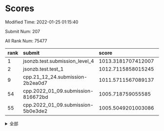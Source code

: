 # Scores

Modified Time: 2022-01-25 01:15:40

Submit Num: 207

All Rank Num: 75477

| rank |               submit               |       score        |       sigma        | pk_num |
| :--- | :--------------------------------- | :----------------- | :----------------- | :----- |
| 1    | jsonzb.test.submission_level_4     | 1013.3181707412007 | 0.8202293502017818 | 1462   |
| 2    | jsonzb.test.test_1                 | 1012.7115858015245 | 0.7991350637870329 | 1459   |
| 9    | cpp.21_12_24.submission-2b2ea0d7   | 1011.5711567089137 | 0.7941116009323547 | 1460   |
| 54   | cpp.2022_01_09.submission-816672bd | 1005.718759055585  | 0.7135412764444402 | 1456   |
| 55   | cpp.2022_01_09.submission-5b0e3de2 | 1005.5049201003086 | 0.7249421961361215 | 1458   |


<details>
<summary>全部</summary>

| rank |                 submit                 |       score        |       sigma        | pk_num |
| :--- | :------------------------------------- | :----------------- | :----------------- | :----- |
| 1    | jsonzb.test.submission_level_4         | 1013.3181707412007 | 0.8202293502017818 | 1462   |
| 2    | jsonzb.test.test_1                     | 1012.7115858015245 | 0.7991350637870329 | 1459   |
| 3    | gobigger.level_3.submission_level_3_1  | 1011.9883093007528 | 0.7911124363135094 | 1462   |
| 4    | gobigger.level_3.submission_level_3_6  | 1011.9633276458392 | 0.8073125363517721 | 1459   |
| 5    | gobigger.level_3.submission_level_3_4  | 1011.9113946758104 | 0.7893818228570975 | 1453   |
| 6    | gobigger.level_3.submission_level_3_38 | 1011.6905120748487 | 0.8041927751821725 | 1457   |
| 7    | gobigger.level_3.submission_level_3_45 | 1011.5978181292838 | 0.7720985423891175 | 1460   |
| 8    | gobigger.level_3.submission_level_3_41 | 1011.5965343161183 | 0.7735005806786283 | 1462   |
| 9    | cpp.21_12_24.submission-2b2ea0d7       | 1011.5711567089137 | 0.7941116009323547 | 1460   |
| 10   | gobigger.level_3.submission_level_3_29 | 1010.9465504472523 | 0.7786512694381134 | 1456   |
| 11   | gobigger.level_3.submission_level_3_28 | 1010.9401897593699 | 0.7854219742300566 | 1462   |
| 12   | gobigger.level_3.submission_level_3_36 | 1010.873060311755  | 0.7661603184706209 | 1457   |
| 13   | gobigger.level_3.submission_level_3_15 | 1010.770588577923  | 0.751543215105533  | 1459   |
| 14   | gobigger.level_3.submission_level_3_5  | 1010.6855246051085 | 0.7596096526760477 | 1460   |
| 15   | gobigger.level_3.submission_level_3_12 | 1010.5939058314535 | 0.7659119233813888 | 1454   |
| 16   | gobigger.level_3.submission_level_3_2  | 1010.3986098146516 | 0.7713480605509277 | 1456   |
| 17   | gobigger.level_3.submission_level_3_37 | 1010.3855314534595 | 0.7526196427185472 | 1458   |
| 18   | gobigger.level_3.submission_level_3_27 | 1010.3022446340224 | 0.7701231073857101 | 1456   |
| 19   | gobigger.level_3.submission_level_3_21 | 1010.2843520801335 | 0.7669859907657111 | 1459   |
| 20   | gobigger.level_3.submission_level_3_14 | 1010.2769470128529 | 0.7563465955559217 | 1458   |
| 21   | gobigger.level_3.submission_level_3_46 | 1010.2213789853429 | 0.7443496608717466 | 1453   |
| 22   | gobigger.level_3.submission_level_3_8  | 1010.2149405720954 | 0.752679207158934  | 1453   |
| 23   | gobigger.level_3.submission_level_3_34 | 1010.2019219416914 | 0.7687235531177441 | 1455   |
| 24   | gobigger.level_3.submission_level_3_47 | 1010.1881350483512 | 0.7591673255436542 | 1456   |
| 25   | gobigger.level_3.submission_level_3_35 | 1010.1500082409282 | 0.7517187110618071 | 1460   |
| 26   | gobigger.level_3.submission_level_3_33 | 1010.1351802070615 | 0.7504150932977522 | 1459   |
| 27   | gobigger.level_3.submission_level_3_32 | 1010.105102020808  | 0.7548208642905735 | 1457   |
| 28   | gobigger.level_3.submission_level_3_49 | 1010.0720760179186 | 0.7577362856795842 | 1464   |
| 29   | gobigger.level_3.submission_level_3_40 | 1010.0400142553084 | 0.759600835366346  | 1461   |
| 30   | gobigger.level_3.submission_level_3_17 | 1009.9374299037759 | 0.7540403467336562 | 1461   |
| 31   | gobigger.level_3.submission_level_3_0  | 1009.9256365095499 | 0.7609773286312813 | 1459   |
| 32   | gobigger.level_3.submission_level_3_44 | 1009.8197361135328 | 0.7493026181249163 | 1459   |
| 33   | gobigger.level_3.submission_level_3_7  | 1009.7381730619528 | 0.7892267534779526 | 1457   |
| 34   | gobigger.level_3.submission_level_3_31 | 1009.6558797321679 | 0.7513900636989324 | 1459   |
| 35   | gobigger.level_3.submission_level_3_48 | 1009.645685419429  | 0.7724479461969357 | 1464   |
| 36   | gobigger.level_3.submission_level_3_11 | 1009.5561472633518 | 0.7686830676514548 | 1459   |
| 37   | gobigger.level_3.submission_level_3_19 | 1009.4627860673809 | 0.749788985400284  | 1457   |
| 38   | gobigger.level_3.submission_level_3_10 | 1009.3651247994852 | 0.744147351599577  | 1458   |
| 39   | gobigger.level_3.submission_level_3_39 | 1009.3540194991572 | 0.7546835472418967 | 1464   |
| 40   | gobigger.level_3.submission_level_3_24 | 1009.294669017639  | 0.7535151773487258 | 1459   |
| 41   | gobigger.level_3.submission_level_3_16 | 1009.2537575755535 | 0.7596533748390647 | 1459   |
| 42   | gobigger.level_3.submission_level_3_30 | 1009.2461097024989 | 0.747883922111235  | 1462   |
| 43   | gobigger.level_3.submission_level_3_3  | 1009.2174247041237 | 0.7472774837650749 | 1456   |
| 44   | gobigger.level_3.submission_level_3_42 | 1009.1682067025329 | 0.7438369264453761 | 1462   |
| 45   | gobigger.level_3.submission_level_3_26 | 1009.1453773630673 | 0.7425595777860411 | 1455   |
| 46   | gobigger.level_3.submission_level_3_43 | 1009.0811712493719 | 0.7437445897990014 | 1455   |
| 47   | gobigger.level_3.submission_level_3_13 | 1009.0525061854295 | 0.7579943218823099 | 1463   |
| 48   | gobigger.level_3.submission_level_3_23 | 1008.8990912495019 | 0.7854069814385746 | 1461   |
| 49   | gobigger.level_3.submission_level_3_25 | 1008.877177894106  | 0.7570570207372089 | 1460   |
| 50   | gobigger.level_3.submission_level_3_9  | 1008.8652106418551 | 0.751795166230633  | 1455   |
| 51   | gobigger.level_3.submission_level_3_22 | 1008.4695304696662 | 0.7573488998876503 | 1460   |
| 52   | gobigger.level_3.submission_level_3_20 | 1008.3200621905826 | 0.7538562601659642 | 1460   |
| 53   | gobigger.level_3.submission_level_3_18 | 1007.656045560716  | 0.7418214016475103 | 1454   |
| 54   | cpp.2022_01_09.submission-816672bd     | 1005.718759055585  | 0.7135412764444402 | 1456   |
| 55   | cpp.2022_01_09.submission-5b0e3de2     | 1005.5049201003086 | 0.7249421961361215 | 1458   |
| 56   | gobigger.level_1.submission_level_1_32 | 1004.6484347477093 | 0.7280743166506329 | 1453   |
| 57   | gobigger.level_1.submission_level_1_6  | 1004.3329459626561 | 0.7191506719889412 | 1457   |
| 58   | gobigger.level_1.submission_level_1_23 | 1004.3114462330108 | 0.7408967208287559 | 1460   |
| 59   | gobigger.level_1.submission_level_1_41 | 1004.2934576160856 | 0.7080382578651746 | 1459   |
| 60   | gobigger.level_1.submission_level_1_42 | 1004.28971431304   | 0.7258186168257459 | 1461   |
| 61   | gobigger.level_1.submission_level_1_10 | 1004.2792211867277 | 0.7223396782142554 | 1456   |
| 62   | gobigger.level_1.submission_level_1_35 | 1003.875054428379  | 0.7139026267846308 | 1459   |
| 63   | gobigger.level_1.submission_level_1_43 | 1003.7705501310005 | 0.7016067451196004 | 1455   |
| 64   | gobigger.level_1.submission_level_1_36 | 1003.7656996124338 | 0.7169686449993918 | 1457   |
| 65   | gobigger.level_1.submission_level_1_16 | 1003.7604349497628 | 0.7218049750736105 | 1456   |
| 66   | gobigger.level_1.submission_level_1_46 | 1003.7053333667805 | 0.7121177893392824 | 1457   |
| 67   | gobigger.level_1.submission_level_1_34 | 1003.5547442737962 | 0.716283743550259  | 1459   |
| 68   | gobigger.level_1.submission_level_1_2  | 1003.5435731510973 | 0.7080603522978269 | 1462   |
| 69   | gobigger.level_1.submission_level_1_17 | 1003.5023447469392 | 0.7232634257049183 | 1457   |
| 70   | gobigger.level_1.submission_level_1_38 | 1003.4971087919424 | 0.7261075126607525 | 1462   |
| 71   | gobigger.level_1.submission_level_1_40 | 1003.4363779540371 | 0.7164533056778114 | 1458   |
| 72   | gobigger.level_1.submission_level_1_12 | 1003.423228303139  | 0.7034980208770022 | 1458   |
| 73   | gobigger.level_1.submission_level_1_8  | 1003.4216091520178 | 0.7111207674446831 | 1463   |
| 74   | gobigger.level_1.submission_level_1_9  | 1003.4213005293097 | 0.7066548348161034 | 1456   |
| 75   | gobigger.level_1.submission_level_1_26 | 1003.4080116028404 | 0.7158107882516589 | 1458   |
| 76   | gobigger.level_1.submission_level_1_20 | 1003.3907915300674 | 0.7147213561911945 | 1451   |
| 77   | gobigger.level_1.submission_level_1_15 | 1003.3868004820358 | 0.7202226821238233 | 1457   |
| 78   | gobigger.level_1.submission_level_1_45 | 1003.379699500593  | 0.7209981568084642 | 1457   |
| 79   | gobigger.level_1.submission_level_1_37 | 1003.3772452727661 | 0.7229302274113745 | 1463   |
| 80   | gobigger.level_1.submission_level_1_5  | 1003.326682778019  | 0.7185293900766441 | 1460   |
| 81   | gobigger.level_1.submission_level_1_29 | 1003.204227248411  | 0.7112880702897301 | 1459   |
| 82   | gobigger.level_1.submission_level_1_19 | 1003.0333918083464 | 0.7267253643324445 | 1466   |
| 83   | gobigger.level_1.submission_level_1_39 | 1003.0021359276016 | 0.7175466217539958 | 1462   |
| 84   | gobigger.level_1.submission_level_1_48 | 1003.0004662974883 | 0.7107713091839876 | 1461   |
| 85   | gobigger.level_1.submission_level_1_18 | 1002.96276146794   | 0.7259413694795248 | 1457   |
| 86   | gobigger.level_1.submission_level_1_28 | 1002.9467546607208 | 0.7035473111300786 | 1462   |
| 87   | gobigger.level_1.submission_level_1_25 | 1002.9296058431155 | 0.7148818015806448 | 1457   |
| 88   | gobigger.level_1.submission_level_1_4  | 1002.9036537985486 | 0.7093793698012409 | 1459   |
| 89   | gobigger.level_1.submission_level_1_22 | 1002.8826504422311 | 0.7196629230322352 | 1456   |
| 90   | gobigger.level_1.submission_level_1_11 | 1002.8725078529961 | 0.7125583830721145 | 1459   |
| 91   | gobigger.level_1.submission_level_1_13 | 1002.8630397586838 | 0.7221202574846438 | 1458   |
| 92   | gobigger.level_1.submission_level_1_1  | 1002.6024671795493 | 0.7097335223349298 | 1460   |
| 93   | gobigger.level_1.submission_level_1_7  | 1002.5634682810344 | 0.7154561271164721 | 1453   |
| 94   | gobigger.level_1.submission_level_1_24 | 1002.5205840089212 | 0.7238959458638138 | 1458   |
| 95   | gobigger.level_1.submission_level_1_3  | 1002.4760054371225 | 0.7290164722691715 | 1463   |
| 96   | gobigger.level_1.submission_level_1_0  | 1002.3394884424852 | 0.7141346816506896 | 1460   |
| 97   | gobigger.level_1.submission_level_1_14 | 1002.1914272117481 | 0.7008063327097513 | 1459   |
| 98   | gobigger.level_1.submission_level_1_31 | 1002.1377136293514 | 0.7147955946542495 | 1454   |
| 99   | gobigger.level_1.submission_level_1_27 | 1002.1010956655775 | 0.7055172191487722 | 1458   |
| 100  | gobigger.level_1.submission_level_1_30 | 1002.0762581958642 | 0.712222371437281  | 1456   |
| 101  | gobigger.level_1.submission_level_1_47 | 1002.0436947375874 | 0.7164783752792127 | 1456   |
| 102  | gobigger.level_1.submission_level_1_33 | 1001.9351718877956 | 0.7185233461676089 | 1455   |
| 103  | gobigger.level_1.submission_level_1_44 | 1001.9282691848942 | 0.7089520287137643 | 1457   |
| 104  | gobigger.level_1.submission_level_1_49 | 1001.7876155627846 | 0.7081544020510689 | 1461   |
| 105  | gobigger.level_1.submission_level_1_21 | 1001.7426065458654 | 0.7202250935603203 | 1453   |
| 106  | gobigger.random.submission_random_19   | 997.3425411683628  | 0.716309926564549  | 1462   |
| 107  | gobigger.random.submission_random_48   | 997.2597019496103  | 0.7125566451510756 | 1456   |
| 108  | gobigger.random.submission_random_1    | 997.1178433786164  | 0.7163545904470879 | 1460   |
| 109  | gobigger.random.submission_random_33   | 996.8378407393707  | 0.7045356493306686 | 1459   |
| 110  | gobigger.random.submission_random_42   | 996.8170864386616  | 0.7000505456827052 | 1462   |
| 111  | gobigger.random.submission_random_20   | 996.7896645817306  | 0.7025910749559824 | 1458   |
| 112  | gobigger.random.submission_random_43   | 996.7632891703827  | 0.7169832914336098 | 1460   |
| 113  | gobigger.random.submission_random_45   | 996.6514279088411  | 0.704630212006426  | 1463   |
| 114  | gobigger.random.submission_random_8    | 996.6081037917712  | 0.7094795990685457 | 1462   |
| 115  | gobigger.random.submission_random_21   | 996.5603499563317  | 0.715346620502011  | 1453   |
| 116  | gobigger.random.submission_random_47   | 996.5217136910354  | 0.7138453365650487 | 1454   |
| 117  | gobigger.random.submission_random_24   | 996.5213484956869  | 0.7081610585121475 | 1454   |
| 118  | gobigger.random.submission_random_23   | 996.365549435623   | 0.7122152067924125 | 1455   |
| 119  | gobigger.random.submission_random_6    | 996.3509187584347  | 0.7079447238347413 | 1463   |
| 120  | gobigger.random.submission_random_4    | 996.3300159976396  | 0.7134045500216561 | 1461   |
| 121  | gobigger.random.submission_random_5    | 996.3229771795164  | 0.7112666006149394 | 1458   |
| 122  | gobigger.random.submission_random_28   | 996.3190784756462  | 0.7086432291125275 | 1457   |
| 123  | gobigger.random.submission_random_36   | 996.2712093934208  | 0.7128097194406028 | 1457   |
| 124  | gobigger.random.submission_random_46   | 996.2608303924777  | 0.7027737879778883 | 1462   |
| 125  | gobigger.random.submission_random_44   | 996.1610494611357  | 0.7104714434303262 | 1464   |
| 126  | gobigger.random.submission_random_26   | 996.1006084202689  | 0.7036043581637305 | 1460   |
| 127  | gobigger.random.submission_random_18   | 996.0608792340882  | 0.7186550050094247 | 1457   |
| 128  | gobigger.random.submission_random_25   | 996.0439811367725  | 0.7063736565362235 | 1460   |
| 129  | gobigger.random.submission_random_40   | 996.0147592682731  | 0.7125659829668765 | 1460   |
| 130  | gobigger.random.submission_random_14   | 995.975111901761   | 0.697815028933304  | 1462   |
| 131  | gobigger.random.submission_random_17   | 995.8823929899835  | 0.7252331142565108 | 1453   |
| 132  | gobigger.random.submission_random_32   | 995.8633781042955  | 0.718443334701218  | 1456   |
| 133  | gobigger.random.submission_random_13   | 995.7680136383492  | 0.72653363703217   | 1459   |
| 134  | gobigger.random.submission_random_7    | 995.7320157923607  | 0.7144146493610487 | 1457   |
| 135  | gobigger.random.submission_random_29   | 995.7194374871326  | 0.7029951433753565 | 1462   |
| 136  | gobigger.random.submission_random_16   | 995.6530119912105  | 0.717117059906012  | 1459   |
| 137  | gobigger.random.submission_random_3    | 995.6340381578128  | 0.7148513478988413 | 1458   |
| 138  | gobigger.random.submission_random_27   | 995.5672941544245  | 0.7173339896184444 | 1462   |
| 139  | gobigger.random.submission_random_37   | 995.5257061290309  | 0.7158383291074596 | 1461   |
| 140  | gobigger.random.submission_random_22   | 995.4984477923982  | 0.7170394479897682 | 1454   |
| 141  | gobigger.random.submission_random_30   | 995.4668039437811  | 0.6985732055445474 | 1458   |
| 142  | gobigger.random.submission_random_31   | 995.4315593927867  | 0.706292321121747  | 1457   |
| 143  | gobigger.random.submission_random_0    | 995.3582458396766  | 0.7231849744162032 | 1460   |
| 144  | gobigger.random.submission_random_35   | 995.2526341492813  | 0.7085389262466504 | 1452   |
| 145  | gobigger.random.submission_random_41   | 995.248859570501   | 0.701050733545328  | 1456   |
| 146  | gobigger.random.submission_random_38   | 995.2039709369429  | 0.7048008013325112 | 1461   |
| 147  | gobigger.random.submission_random_12   | 995.1537321646264  | 0.7108188853980946 | 1457   |
| 148  | gobigger.random.submission_random_34   | 995.1527906851749  | 0.7180914164024991 | 1459   |
| 149  | gobigger.random.submission_random_39   | 995.0592981231199  | 0.7185714566084667 | 1459   |
| 150  | gobigger.random.submission_random_49   | 994.9148811470108  | 0.7115819121970631 | 1456   |
| 151  | gobigger.random.submission_random_15   | 994.7905880060993  | 0.7174404994593335 | 1456   |
| 152  | gobigger.random.submission_random_11   | 994.7848001970985  | 0.726648394641719  | 1456   |
| 153  | gobigger.random.submission_random_9    | 994.6922037046426  | 0.7398774838948    | 1461   |
| 154  | gobigger.random.submission_random_10   | 994.5312206018626  | 0.71196455652997   | 1457   |
| 155  | gobigger.level_2.submission_level_2_32 | 994.465825498847   | 0.7301674270780416 | 1458   |
| 156  | gobigger.random.submission_random_2    | 994.4575503827724  | 0.7175331066677574 | 1460   |
| 157  | gobigger.level_2.submission_level_2_6  | 994.2710607942361  | 0.7329802364878203 | 1459   |
| 158  | gobigger.level_2.submission_level_2_25 | 993.9212665769062  | 0.7255260620476472 | 1457   |
| 159  | gobigger.level_2.submission_level_2_10 | 993.822578087881   | 0.7516126175828071 | 1461   |
| 160  | gobigger.level_2.submission_level_2_49 | 993.7949929904713  | 0.7347126126830498 | 1460   |
| 161  | gobigger.level_2.submission_level_2_13 | 993.6982695045208  | 0.7434614709345567 | 1455   |
| 162  | gobigger.level_2.submission_level_2_22 | 993.3751293986763  | 0.7406070596930329 | 1462   |
| 163  | gobigger.level_2.submission_level_2_5  | 993.3345661107664  | 0.7230938981195113 | 1458   |
| 164  | gobigger.level_2.submission_level_2_41 | 993.1305617608456  | 0.7363989776768308 | 1461   |
| 165  | gobigger.level_2.submission_level_2_21 | 992.7857019767026  | 0.726266505236685  | 1457   |
| 166  | gobigger.level_2.submission_level_2_47 | 992.7826875243991  | 0.7366632082464801 | 1457   |
| 167  | gobigger.level_2.submission_level_2_9  | 992.7338707931277  | 0.7315824299115626 | 1457   |
| 168  | gobigger.level_2.submission_level_2_45 | 992.7130601526015  | 0.7332703781112323 | 1463   |
| 169  | gobigger.level_2.submission_level_2_30 | 992.6739436938982  | 0.7351092473352699 | 1456   |
| 170  | gobigger.level_2.submission_level_2_40 | 992.5953533019147  | 0.7452966335586964 | 1456   |
| 171  | gobigger.level_2.submission_level_2_2  | 992.487088785444   | 0.7395667256952728 | 1455   |
| 172  | gobigger.level_2.submission_level_2_46 | 992.4725175700594  | 0.7652575135490911 | 1456   |
| 173  | gobigger.level_2.submission_level_2_23 | 992.4692873511416  | 0.7578781485047844 | 1463   |
| 174  | gobigger.level_2.submission_level_2_31 | 992.4433406216474  | 0.7474691960905266 | 1461   |
| 175  | gobigger.level_2.submission_level_2_34 | 992.4405342725768  | 0.75453117594537   | 1460   |
| 176  | gobigger.level_2.submission_level_2_36 | 992.3701038621845  | 0.748336033528721  | 1457   |
| 177  | gobigger.level_2.submission_level_2_37 | 992.2805166426612  | 0.7391099313947669 | 1464   |
| 178  | gobigger.level_2.submission_level_2_19 | 992.2777931987604  | 0.7456688139672888 | 1453   |
| 179  | gobigger.level_2.submission_level_2_43 | 992.1866381801957  | 0.7461560558509414 | 1458   |
| 180  | gobigger.level_2.submission_level_2_42 | 992.1009516080056  | 0.7576623109300444 | 1463   |
| 181  | gobigger.level_2.submission_level_2_26 | 992.0823470869723  | 0.7278155511342346 | 1461   |
| 182  | gobigger.level_2.submission_level_2_17 | 992.0413589159692  | 0.7366132957360602 | 1459   |
| 183  | gobigger.level_2.submission_level_2_12 | 991.9622155776295  | 0.7529321538699428 | 1461   |
| 184  | gobigger.level_2.submission_level_2_4  | 991.895628365499   | 0.759672482100627  | 1460   |
| 185  | gobigger.level_2.submission_level_2_0  | 991.8526850139602  | 0.7380853718156465 | 1456   |
| 186  | gobigger.level_2.submission_level_2_44 | 991.8505499944806  | 0.7349290552647908 | 1459   |
| 187  | gobigger.level_2.submission_level_2_3  | 991.7197855413708  | 0.7566981801433335 | 1456   |
| 188  | gobigger.level_2.submission_level_2_33 | 991.6923571947007  | 0.7657440576232246 | 1457   |
| 189  | gobigger.level_2.submission_level_2_29 | 991.6248272233306  | 0.7633762553900968 | 1457   |
| 190  | gobigger.level_2.submission_level_2_35 | 991.6151004011713  | 0.7369904503287439 | 1458   |
| 191  | gobigger.level_2.submission_level_2_1  | 991.4976011509057  | 0.7420893579335686 | 1452   |
| 192  | gobigger.level_2.submission_level_2_39 | 991.3235223807579  | 0.7513102456423096 | 1460   |
| 193  | gobigger.level_2.submission_level_2_48 | 991.2167693784882  | 0.7547377471245973 | 1460   |
| 194  | gobigger.level_2.submission_level_2_38 | 991.1683596785653  | 0.7555594146563431 | 1460   |
| 195  | gobigger.level_2.submission_level_2_24 | 991.1504050619193  | 0.7455667596213255 | 1460   |
| 196  | gobigger.level_2.submission_level_2_18 | 990.9241225701414  | 0.7544875662080369 | 1460   |
| 197  | gobigger.level_2.submission_level_2_8  | 990.7825043125788  | 0.7530332509559765 | 1459   |
| 198  | gobigger.level_2.submission_level_2_15 | 990.6947314270808  | 0.7482630035666922 | 1453   |
| 199  | gobigger.level_2.submission_level_2_28 | 990.6506484363564  | 0.7779922573573359 | 1462   |
| 200  | gobigger.level_2.submission_level_2_20 | 990.424270902106   | 0.7755174120123124 | 1461   |
| 201  | gobigger.level_2.submission_level_2_27 | 990.1808624018821  | 0.7725331212162835 | 1456   |
| 202  | gobigger.level_2.submission_level_2_14 | 989.982604044888   | 0.7623388042701511 | 1458   |
| 203  | gobigger.level_2.submission_level_2_7  | 989.9546260795369  | 0.7555592078701354 | 1458   |
| 204  | gobigger.level_2.submission_level_2_11 | 989.9271620945683  | 0.7498264342985209 | 1460   |
| 205  | gobigger.level_2.submission_level_2_16 | 989.604191986426   | 0.7729830133581603 | 1461   |
| 206  | gobigger.none.submission_none_0        | 978.1650604933029  | 1.3994675104789784 | 1464   |
| 207  | gobigger.none.submission_none_1        | 976.2526798277436  | 1.3783004899805515 | 1462   |

</details>